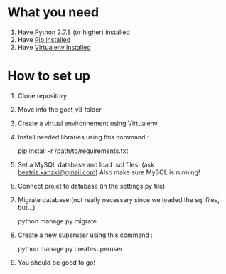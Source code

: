 # What you need #

1. Have Python 2.7.8 (or higher) installed
2. Have [Pip installed](https://pip.pypa.io/en/stable/installing/)
3. Have [Virtualenv installed](https://packaging.python.org/key_projects/#virtualenv)

# How to set up #

1. Clone repository

2. Move into the goat_v3 folder

3. Create a virtual environnement using Virtualenv

4. Install needed libraries using this command :

    pip install -r /path/to/requirements.txt

5. Set a MySQL database and load .sql files. (ask beatriz.kanzki@gmail.com)
   Also make sure MySQL is running!
   
6. Connect projet to database (in the settings.py file)

7. Migrate database (not really necessary since we loaded the sql files, but...)
    
    python manage.py migrate

8. Create a new superuser using this command :
    
    python manage.py createsuperuser

9. You should be good to go!
